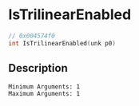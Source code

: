 # IsTrilinearEnabled
```c
// 0x004574f0
int IsTrilinearEnabled(unk p0)
```
## Description
```
Minimum Arguments: 1
Maximum Arguments: 1
```
